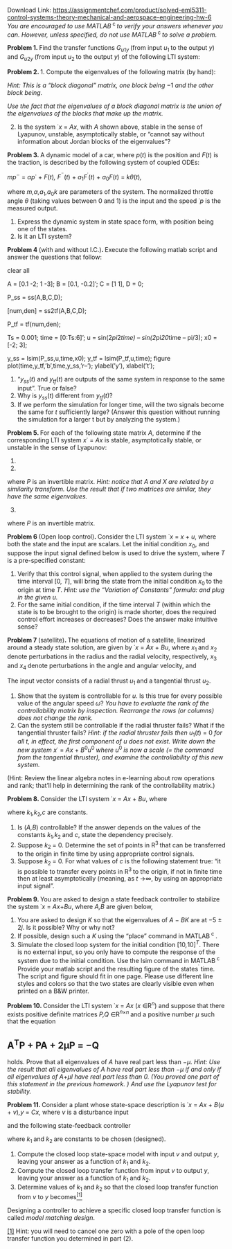 Download Link: https://assignmentchef.com/product/solved-eml5311-control-systems-theory-mechanical-and-aerospace-engineering-hw-6
<br>
<em>You are encouraged to use MATLAB</em><sup> c </sup><em>to verify your answers whenever you can. However, unless specified, do not use MATLAB</em><sup> c </sup><em>to solve a problem.</em>

<strong>Problem 1. </strong>Find the transfer functions <em>G<sub>u</sub></em><sub>1<em>y </em></sub>(from input <em>u</em><sub>1 </sub>to the output <em>y</em>) and <em>G<sub>u</sub></em><sub>2<em>y </em></sub>(from input <em>u</em><sub>2 </sub>to the output <em>y</em>) of the following LTI system:

<strong>Problem 2.            </strong>1. Compute the eigenvalues of the following matrix (by hand):

<em>Hint: This is a “block diagonal” matrix, one block being </em>−1 <em>and the other block being</em><em>.</em>

<em>Use the fact that the eigenvalues of a block diagonal matrix is the union of the eigenvalues of the blocks that make up the matrix.</em>

<ol start="2">

 <li>Is the system ˙<em>x </em>= <em>Ax</em>, with <em>A </em>shown above, stable in the sense of Lyapunov, unstable, asymptotically stable, or “cannot say without information about Jordan blocks of the eigenvalues”?</li>

</ol>

<strong>Problem 3. </strong>A dynamic model of a car, where <em>p</em>(<em>t</em>) is the position and <em>F</em>(<em>t</em>) is the traction, is described by the following system of coupled ODEs:

<em>mp</em>¨ = <em>αp</em>˙ + <em>F</em>(<em>t</em>)<em>, F</em><sup>¨</sup>(<em>t</em>) + <em>a</em><sub>1</sub><em>F</em><sup>˙</sup>(<em>t</em>) + <em>a</em><sub>0</sub><em>F</em>(<em>t</em>) = <em>kθ</em>(<em>t</em>)<em>,</em>

where <em>m,α,a</em><sub>1</sub><em>,a</em><sub>0</sub><em>k </em>are parameters of the system. The normalized throttle angle <em>θ </em>(taking values between 0 and 1) is the input and the speed ˙<em>p </em>is the measured output.

<ol>

 <li>Express the dynamic system in state space form, with position being one of the states.</li>

 <li>Is it an LTI system?</li>

</ol>

<strong>Problem 4 </strong>(with and without I.C.)<strong>. </strong>Execute the following matlab script and answer the questions that follow:

clear all

A = [0.1 -2; 1 -3]; B = [0.1, -0.2]’; C = [1 1], D = 0;

P_ss = ss(A,B,C,D);

[num,den] = ss2tf(A,B,C,D);

P_tf = tf(num,den);

Ts = 0.001; time = [0:Ts:6]’; u = sin(2*pi*2*time) – sin(2*pi*20*time – pi/3); x0 = [-2; 3];

y_ss = lsim(P_ss,u,time,x0); y_tf = lsim(P_tf,u,time); figure plot(time,y_tf,’b’,time,y_ss,’r–’); ylabel(’y’), xlabel(’t’);

<ol>

 <li>“<em>y<sub>ss</sub></em>(<em>t</em>) and <em>y<sub>tf</sub></em>(<em>t</em>) are outputs of the same system in response to the same input”. True or false?</li>

 <li>Why is <em>y<sub>ss</sub></em>(<em>t</em>) different from <em>y<sub>tf</sub></em>(<em>t</em>)?</li>

 <li>If we perform the simulation for longer time, will the two signals become the same for <em>t </em>sufficiently large? (Answer this question without running the simulation for a larger t but by analyzing the system.)</li>

</ol>

<strong>Problem 5. </strong>For each of the following state matrix <em>A</em>, determine if the corresponding LTI system <em>x</em>˙ = <em>Ax </em>is stable, asymptotically stable, or unstable in the sense of Lyapunov:

1.

2.

where <em>P </em>is an invertible matrix. <em>Hint: notice that A and X are related by a similarity transform. Use the result that if two matrices are similar, they have the same eigenvalues.</em>

3.

where <em>P </em>is an invertible matrix.

<strong>Problem 6 </strong>(Open loop control)<strong>. </strong>Consider the LTI system ˙<em>x </em>= <em>x </em>+ <em>u</em>, where both the state and the input are scalars. Let the initial condition <em>x</em><sub>0</sub>, and suppose the input signal defined below is used to drive the system, where <em>T </em>is a pre-specified constant:

<ol>

 <li>Verify that this control signal, when applied to the system during the time interval [0<em>, T</em>], will bring the state from the initial condition <em>x</em><sub>0 </sub>to the origin at time <em>T</em>. <em>Hint: use the “Variation of Constants” formula: </em><em>and plug in the given u.</em></li>

 <li>For the same initial condition, if the time interval <em>T </em>(within which the state is to be brought to the origin) is made shorter, does the required control effort increases or decreases? Does the answer make intuitive sense?</li>

</ol>

<strong>Problem 7 </strong>(satellite)<strong>. </strong>The equations of motion of a satellite, linearized around a steady state solution, are given by ˙<em>x </em>= <em>Ax </em>+ <em>Bu</em>, where <em>x</em><sub>1 </sub>and <em>x</em><sub>2 </sub>denote perturbations in the radius and the radial velocity, respectively, <em>x</em><sub>3 </sub>and <em>x</em><sub>4 </sub>denote perturbations in the angle and angular velocity, and

The input vector consists of a radial thrust <em>u</em><sub>1 </sub>and a tangential thrust <em>u</em><sub>2</sub>.

<ol>

 <li>Show that the system is controllable for <em>u</em>. Is this true for every possible value of the angular speed <em>ω</em>? <em>You have to evaluate the rank of the controllability matrix by inspection. Rearrange the rows (or columns) does not change the rank.</em></li>

 <li>Can the system still be controllable if the radial thruster fails? What if the tangential thruster fails? <em>Hint: if the radial thruster fails then u</em><sub>1</sub>(<em>t</em>) = 0 <em>for all t, in effect, the first component of u does not exist. Write down the new system x</em>˙ = <em>Ax </em>+ <em>B</em><sup>0</sup><em>u</em><sup>0 </sup><em>where u</em><sup>0 </sup><em>is now a scale (= the command from the tangential thruster), and examine the controllability of this new system.</em></li>

</ol>

(Hint: Review the linear algebra notes in e-learning about row operations and rank; that’ll help in determining the rank of the controllability matrix.)

<strong>Problem 8. </strong>Consider the LTI system ˙<em>x </em>= <em>Ax </em>+ <em>Bu</em>, where

where <em>k</em><sub>1</sub><em>,k</em><sub>2</sub><em>,c </em>are constants.

<ol>

 <li>Is (<em>A,B</em>) controllable? If the answer depends on the values of the constants <em>k</em><sub>1</sub><em>,k</em><sub>2 </sub>and <em>c</em>, state the dependency precisely.</li>

 <li>Suppose <em>k</em><sub>2 </sub>= 0. Determine the set of points in R<sup>3 </sup>that can be transferred to the origin in finite time by using appropriate control signals.</li>

 <li>Suppose <em>k</em><sub>2 </sub>= 0. For what values of <em>c </em>is the following statement true: “it is possible to transfer every points in R<sup>3 </sup>to the origin, if not in finite time then at least asymptotically (meaning, as <em>t </em>→∞, by using an appropriate input signal”.</li>

</ol>

<strong>Problem 9. </strong>You are asked to design a state feedback controller to stabilize the system ˙<em>x </em>= <em>Ax</em>+<em>Bu</em>, where <em>A,B </em>are given below,

<ol>

 <li>You are asked to design <em>K </em>so that the eigenvalues of <em>A </em>− <em>BK </em>are at −5 ± 2<em>j</em>. Is it possible? Why or why not?</li>

 <li>If possible, design such a <em>K </em>using the “place” command in MATLAB<sup> c </sup>.</li>

 <li>Simulate the closed loop system for the initial condition [10<em>,</em>10]<em><sup>T</sup></em>. There is no external input, so you only have to compute the response of the system due to the initial condition. Use the lsim command in MATLAB<sup> c </sup>Provide your matlab script and the resulting figure of the states<sup>˙ </sup> time. The script and figure should fit in one page. Please use different line styles and colors so that the two states are clearly visible even when printed on a B&amp;W printer.</li>

</ol>

<strong>Problem 10. </strong>Consider the LTI system ˙<em>x </em>= <em>Ax </em>(<em>x </em>∈R<em><sup>n</sup></em>) and suppose that there exists positive definite matrices <em>P,Q </em>∈R<em><sup>n</sup></em><sup>×<em>n </em></sup>and a positive number <em>µ </em>such that the equation

<h2>A<sup>T</sup>P + PA + 2µP = −Q</h2>

holds. Prove that all eigenvalues of <em>A </em>have real part less than −<em>µ</em>. <em>Hint: Use the result that all eigenvalues of A have real part less than </em>−<em>µ if and only if all eigenvalues of A</em>+<em>µI have real part less than 0. (You proved one part of this statement in the previous homework. ) And use the Lyapunov test for stability.</em>

<strong>Problem 11. </strong>Consider a plant whose state-space description is ˙<em>x </em>= <em>Ax </em>+ <em>B</em>(<em>u </em>+ <em>v</em>)<em>,y </em>= <em>Cx</em>, where <em>v </em>is a disturbance input

and the following state-feedback controller

where <em>k</em><sub>1 </sub>and <em>k</em><sub>2 </sub>are constants to be chosen (designed).

<ol>

 <li>Compute the closed loop state-space model with input <em>v </em>and output <em>y</em>, leaving your answer as a function of <em>k</em><sub>1 </sub>and <em>k</em><sub>2</sub>.</li>

 <li>Compute the closed loop transfer function from input <em>v </em>to output <em>y</em>, leaving your answer as a function of <em>k</em><sub>1 </sub>and <em>k</em><sub>2</sub>.</li>

 <li>Determine values of <em>k</em><sub>1 </sub>and <em>k</em><sub>2 </sub>so that the closed loop transfer function from <em>v </em>to <em>y </em>becomes<a href="#_ftn1" name="_ftnref1"><sup>[1]</sup></a></li>

</ol>

Designing a controller to achieve a specific closed loop transfer function is called <em>model matching design</em>.

<a href="#_ftnref1" name="_ftn1">[1]</a> Hint: you will need to cancel one zero with a pole of the open loop transfer function you determined in part (2).